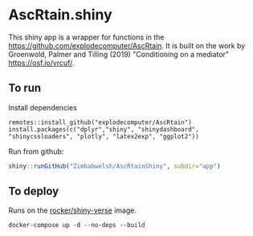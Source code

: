 # AscRtain.shiny

This shiny app is a wrapper for functions in the https://github.com/explodecomputer/AscRtain. It is built on the work by Groenwold, Palmer and Tilling (2019) "Conditioning on a mediator" https://osf.io/vrcuf/.

## To run

Install dependencies

```{r}
remotes::install_github("explodecomputer/AscRtain")
install.packages(c("dplyr","shiny", "shinydashboard", "shinycssloaders", "plotly", "latex2exp", "ggplot2"))
```

Run from github:

```r
shiny::runGitHub("Zimbabwelsh/AscRtainShiny", subdir="app")
```


## To deploy

Runs on the [rocker/shiny-verse](https://github.com/rocker-org/shiny) image.

```{r}
docker-compose up -d --no-deps --build
```

